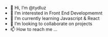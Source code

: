 - 👋 Hi, I’m @tydluz
- 👀 I’m interested in Front End Developmemnt
- 🌱 I’m currently learning Javascript & React
- 💞️ I’m looking to collaborate on projects
- 📫 How to reach me ...

<!---
tydluz/tydluz is a ✨ special ✨ repository because its `README.md` (this file) appears on your GitHub profile.
You can click the Preview link to take a look at your changes.
--->

